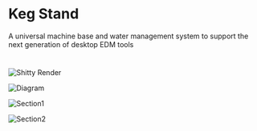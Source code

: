 # Keg Stand
A universal machine base and water management system to support the next generation of desktop EDM tools
#
![Shitty Render](https://github.com/alextreseder/KegStand/blob/master/images/kegstand_render_mid.png)

![Diagram](https://github.com/alextreseder/KegStand/blob/master/images/kegstand_diagram.PNG)

![Section1](https://github.com/alextreseder/KegStand/blob/master/images/kegstand_section_front_wkeg.png)

![Section2](https://github.com/alextreseder/KegStand/blob/master/images/kegstand_section_side_wkeg.png)
